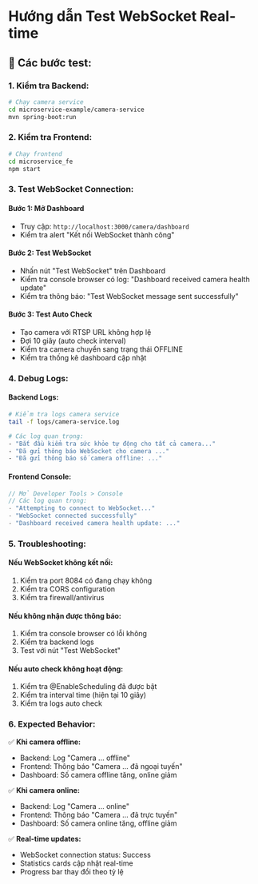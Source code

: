 # Hướng dẫn Test WebSocket Real-time

## 🔧 **Các bước test:**

### 1. **Kiểm tra Backend:**
```bash
# Chạy camera service
cd microservice-example/camera-service
mvn spring-boot:run
```

### 2. **Kiểm tra Frontend:**
```bash
# Chạy frontend
cd microservice_fe
npm start
```

### 3. **Test WebSocket Connection:**

#### **Bước 1: Mở Dashboard**
- Truy cập: `http://localhost:3000/camera/dashboard`
- Kiểm tra alert "Kết nối WebSocket thành công"

#### **Bước 2: Test WebSocket**
- Nhấn nút "Test WebSocket" trên Dashboard
- Kiểm tra console browser có log: "Dashboard received camera health update"
- Kiểm tra thông báo: "Test WebSocket message sent successfully"

#### **Bước 3: Test Auto Check**
- Tạo camera với RTSP URL không hợp lệ
- Đợi 10 giây (auto check interval)
- Kiểm tra camera chuyển sang trạng thái OFFLINE
- Kiểm tra thống kê dashboard cập nhật

### 4. **Debug Logs:**

#### **Backend Logs:**
```bash
# Kiểm tra logs camera service
tail -f logs/camera-service.log

# Các log quan trọng:
- "Bắt đầu kiểm tra sức khỏe tự động cho tất cả camera..."
- "Đã gửi thông báo WebSocket cho camera ..."
- "Đã gửi thông báo số camera offline: ..."
```

#### **Frontend Console:**
```javascript
// Mở Developer Tools > Console
// Các log quan trọng:
- "Attempting to connect to WebSocket..."
- "WebSocket connected successfully"
- "Dashboard received camera health update: ..."
```

### 5. **Troubleshooting:**

#### **Nếu WebSocket không kết nối:**
1. Kiểm tra port 8084 có đang chạy không
2. Kiểm tra CORS configuration
3. Kiểm tra firewall/antivirus

#### **Nếu không nhận được thông báo:**
1. Kiểm tra console browser có lỗi không
2. Kiểm tra backend logs
3. Test với nút "Test WebSocket"

#### **Nếu auto check không hoạt động:**
1. Kiểm tra @EnableScheduling đã được bật
2. Kiểm tra interval time (hiện tại 10 giây)
3. Kiểm tra logs auto check

### 6. **Expected Behavior:**

✅ **Khi camera offline:**
- Backend: Log "Camera ... offline"
- Frontend: Thông báo "Camera ... đã ngoại tuyến"
- Dashboard: Số camera offline tăng, online giảm

✅ **Khi camera online:**
- Backend: Log "Camera ... online"
- Frontend: Thông báo "Camera ... đã trực tuyến"
- Dashboard: Số camera online tăng, offline giảm

✅ **Real-time updates:**
- WebSocket connection status: Success
- Statistics cards cập nhật real-time
- Progress bar thay đổi theo tỷ lệ 